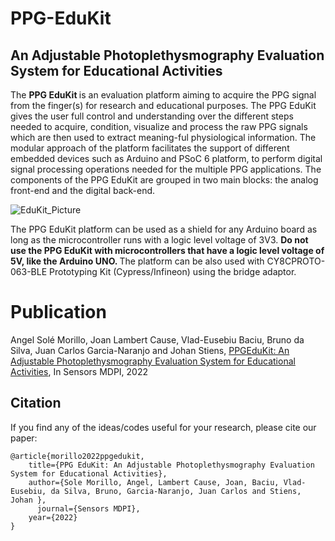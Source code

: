 # PPG-EduKit
## An Adjustable Photoplethysmography Evaluation System for Educational Activities

The <b> PPG EduKit </b> is an evaluation platform aiming to acquire the PPG signal from the finger(s) for research and educational purposes. The PPG EduKit gives the user full control and understanding over the different steps needed to acquire,  condition, visualize  and  process  the  raw  PPG  signals  which  are  then  used  to  extract  meaning-ful  physiological  information.  The  modular  approach  of  the  platform  facilitates  the support of different embedded devices such as Arduino and PSoC 6 platform, to perform digital signal processing operations needed for the multiple PPG applications.  The components of the PPG EduKit are grouped in two main blocks:  the analog front-end and the digital back-end.


![EduKit_Picture](https://user-images.githubusercontent.com/24388880/150654604-58d1e7ed-1703-4d63-a5f6-fa29669c30ae.PNG)


The PPG EduKit platform can be used as a shield for any Arduino board as long as the microcontroller runs with a logic level voltage of 3V3. <b> Do not use the PPG EduKit with microcontrollers that have a logic level voltage of 5V, like the Arduino UNO. </b> The platform can be also used with CY8CPROTO-063-BLE Prototyping Kit (Cypress/Infineon) using the bridge adaptor.

# Publication
Angel Solé Morillo, Joan Lambert Cause, Vlad-Eusebiu Baciu,  Bruno da Silva, Juan Carlos Garcia-Naranjo and Johan Stiens, [ PPGEduKit: An Adjustable Photoplethysmography Evaluation System for Educational Activities](https://www.mdpi.com/1424-8220/22/4/1389), In Sensors MDPI, 2022

## Citation
If you find any of the ideas/codes useful for your research, please cite our paper:

	@article{morillo2022ppgedukit,
  		title={PPG EduKit: An Adjustable Photoplethysmography Evaluation System for Educational Activities},
  		author={Sole Morillo, Angel, Lambert Cause, Joan, Baciu, Vlad-Eusebiu, da Silva, Bruno, Garcia-Naranjo, Juan Carlos and Stiens, Johan },
 		  journal={Sensors MDPI},
  		year={2022}
	}
